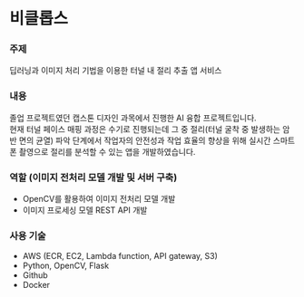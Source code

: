 # 비클롭스

### 주제
딥러닝과 이미지 처리 기법을 이용한 터널 내 절리 추출 앱 서비스

### 내용
졸업 프로젝트였던 캡스톤 디자인 과목에서 진행한 AI 융합 프로젝트입니다.<br>
현재 터널 페이스 매핑 과정은 수기로 진행되는데 그 중 절리(터널 굴착 중 발생하는 암반 면의 균열) 파악 단계에서 작업자의 안전성과 작업 효율의 향상을 위해 실시간 스마트폰 촬영으로 절리를 분석할 수 있는 앱을 개발하였습니다.

### 역할 (이미지 전처리 모델 개발 및 서버 구축)
- OpenCV를 활용하여 이미지 전처리 모델 개발
- 이미지 프로세싱 모델 REST API 개발

### 사용 기술
- AWS (ECR, EC2, Lambda function, API gateway, S3)
- Python, OpenCV, Flask
- Github
- Docker
